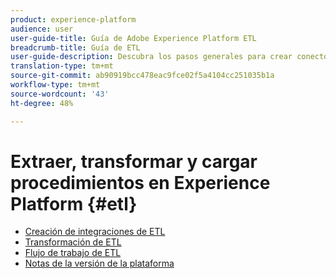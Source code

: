 ```yaml
---
product: experience-platform
audience: user
user-guide-title: Guía de Adobe Experience Platform ETL
breadcrumb-title: Guía de ETL
user-guide-description: Descubra los pasos generales para crear conectores seguros y de alto rendimiento para la ingesta de datos en Platform.
translation-type: tm+mt
source-git-commit: ab90919bcc478eac9fce02f5a4104cc251035b1a
workflow-type: tm+mt
source-wordcount: '43'
ht-degree: 48%

---
```



# Extraer, transformar y cargar procedimientos en Experience Platform {#etl}

- [Creación de integraciones de ETL](home.md)
- [Transformación de ETL](transformations.md)
- [Flujo de trabajo de ETL](workflow.md)
- [Notas de la versión de la plataforma](https://www.adobe.com/go/platform-release-notes-en)